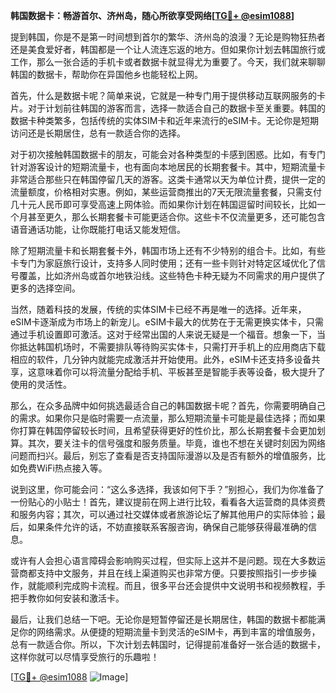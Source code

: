 **韩国数据卡：畅游首尔、济州岛，随心所欲享受网络[[TG💪+ @esim1088](https://t.me/s/esim1088)]**

提到韩国，你是不是第一时间想到首尔的繁华、济州岛的浪漫？无论是购物狂热者还是美食爱好者，韩国都是一个让人流连忘返的地方。但如果你计划去韩国旅行或工作，那么一张合适的手机卡或者数据卡就显得尤为重要了。今天，我们就来聊聊韩国的数据卡，帮助你在异国他乡也能轻松上网。

首先，什么是数据卡呢？简单来说，它就是一种专门用于提供移动互联网服务的卡片。对于计划前往韩国的游客而言，选择一款适合自己的数据卡至关重要。韩国的数据卡种类繁多，包括传统的实体SIM卡和近年来流行的eSIM卡。无论你是短期访问还是长期居住，总有一款适合你的选择。

对于初次接触韩国数据卡的朋友，可能会对各种类型的卡感到困惑。比如，有专门针对游客设计的短期流量卡，也有面向本地居民的长期套餐卡。其中，短期流量卡非常适合那些只在韩国停留几天的游客。这类卡通常以天为单位计费，提供一定的流量额度，价格相对实惠。例如，某些运营商推出的7天无限流量套餐，只需支付几十元人民币即可享受高速上网体验。而如果你计划在韩国逗留时间较长，比如一个月甚至更久，那么长期套餐卡可能更适合你。这些卡不仅流量更多，还可能包含语音通话功能，让你既能打电话又能发短信。

除了短期流量卡和长期套餐卡外，韩国市场上还有不少特别的组合卡。比如，有些卡专门为家庭旅行设计，支持多人同时使用；还有一些卡则针对特定区域优化了信号覆盖，比如济州岛或首尔地铁沿线。这些特色卡种无疑为不同需求的用户提供了更多的选择空间。

当然，随着科技的发展，传统的实体SIM卡已经不再是唯一的选择。近年来，eSIM卡逐渐成为市场上的新宠儿。eSIM卡最大的优势在于无需更换实体卡，只需通过手机设置即可激活。这对于经常出国的人来说无疑是一个福音。想象一下，当你抵达韩国机场时，不需要排队等待购买实体卡，只需打开手机上的应用商店下载相应的软件，几分钟内就能完成激活并开始使用。此外，eSIM卡还支持多设备共享，这意味着你可以将流量分配给手机、平板甚至是智能手表等设备，极大提升了使用的灵活性。

那么，在众多品牌中如何挑选最适合自己的韩国数据卡呢？首先，你需要明确自己的需求。如果你只是临时需要一点流量，那么短期流量卡可能是最佳选择；而如果你打算在韩国停留较长时间，且希望获得更好的性价比，那么长期套餐卡会更加划算。其次，要关注卡的信号强度和服务质量。毕竟，谁也不想在关键时刻因为网络问题而扫兴。最后，别忘了查看是否支持国际漫游以及是否有额外的增值服务，比如免费WiFi热点接入等。

说到这里，你可能会问：“这么多选择，我该如何下手？”别担心，我们为你准备了一份贴心的小贴士！首先，建议提前在网上进行比较，看看各大运营商的具体资费和服务内容；其次，可以通过社交媒体或者旅游论坛了解其他用户的实际体验；最后，如果条件允许的话，不妨直接联系客服咨询，确保自己能够获得最准确的信息。

或许有人会担心语言障碍会影响购买过程，但实际上这并不是问题。现在大多数运营商都支持中文服务，并且在线上渠道购买也非常方便。只要按照指引一步步操作，就能顺利完成购卡流程。而且，很多平台还会提供中文说明书和视频教程，手把手教你如何安装和激活卡。

最后，让我们总结一下吧。无论你是短暂停留还是长期居住，韩国的数据卡都能满足你的网络需求。从便捷的短期流量卡到灵活的eSIM卡，再到丰富的增值服务，总有一款适合你。所以，下次计划去韩国时，记得提前准备好一张合适的数据卡，这样你就可以尽情享受旅行的乐趣啦！

[[TG💪+ @esim1088](https://t.me/s/esim1088) ![Image](https://i.postimg.cc/4NQfJmqS/Snipaste-2025-05-13-00-14-12.png)]